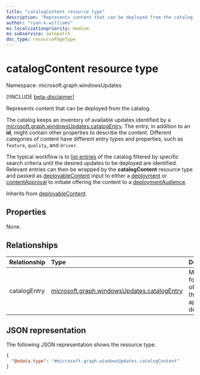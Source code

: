 ```yaml
---
title: "catalogContent resource type"
description: "Represents content that can be deployed from the catalog."
author: "ryan-k-williams"
ms.localizationpriority: medium
ms.subservice: autopatch
doc_type: resourcePageType
---
```


# catalogContent resource type

Namespace: microsoft.graph.windowsUpdates

[!INCLUDE [beta-disclaimer](../../includes/beta-disclaimer.md)]

Represents content that can be deployed from the catalog.

The catalog keeps an inventory of available updates identified by a [microsoft.graph.windowsUpdates.catalogEntry](../resources/windowsupdates-catalogentry.md). The entry, in addition to an **id**, might contain other properties to describe the content. Different categories of content have different entry types and properties, such as `feature`, `quality`, and `driver`.

The typical workflow is to [list entries](../api/windowsupdates-catalog-list-entries.md) of the catalog filtered by specific search criteria until the desired updates to be deployed are identified. Relevant entries can then be wrapped by the **catalogContent** resource type and passed as [deployableContent](../resources/windowsupdates-deployablecontent.md) input to either a [deployment](../resources/windowsupdates-deployment.md) or [contentApproval](../resources/windowsupdates-contentapproval.md) to initiate offering the content to a [deploymentAudience](../resources/windowsupdates-deploymentaudience.md).

Inherits from [deployableContent](../resources/windowsupdates-deployablecontent.md).

## Properties
None.

## Relationships
| Relationship | Type                                                                                       | Description                                                          |
|:-------------|:-------------------------------------------------------------------------------------------|:---------------------------------------------------------------------|
| catalogEntry | [microsoft.graph.windowsUpdates.catalogEntry](../resources/windowsupdates-catalogentry.md) | Metadata for a piece of content that you can approve for deployment. |

## JSON representation
The following JSON representation shows the resource type.
<!-- {
  "blockType": "resource",
  "@odata.type": "microsoft.graph.windowsUpdates.catalogContent"
}
-->
``` json
{
  "@odata.type": "#microsoft.graph.windowsUpdates.catalogContent"
}
```
